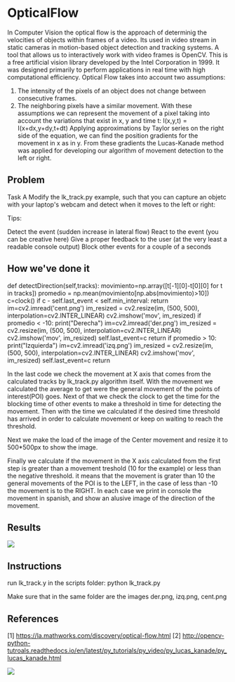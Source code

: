 # OpticalFlow

In Computer Vision the optical flow is the approach of determinig the velocities of objects within frames of a video. Its used in video stream in static cameras in motion-based object detection and tracking systems.
A tool that allows us to interactively work with video frames is OpenCV. This is a free artificial vision library developed by the Intel Corporation in 1999. It was designed primarily to perform applications in real time with high computational efficiency.
Optical Flow takes into account two assumptions:
1.	The intensity of the pixels of an object does not change between consecutive frames.
2.	The neighboring pixels have a similar movement.
With these assumptions we can represent the movement of a pixel taking into account the variations that exist in x, y and time t:
I(x,y,t) = I(x+dx,y+dy,t+dt)
Applying approximations by Taylor series on the right side of the equation, we can find the position gradients for the movement in x as in y. From these gradients the Lucas-Kanade method was applied for developing our algorithm of movement detection to the left or right.

## Problem
Task A
Modify the lk_track.py example, such that you can capture an objetc with your laptop's webcam and detect when it moves to the left or right:

Tips:

Detect the event (sudden increase in lateral flow)
React to the event (you can be creative here)
Give a proper feedback to the user (at the very least a readable console output)
Block other events for a couple of a seconds


## How we've done it

def detectDirection(self,tracks):
        movimiento=np.array([t[-1][0]-t[0][0] for t in tracks])
        promedio = np.mean(movimiento[np.abs(movimiento)>10])
        c=clock()
        if c - self.last_event < self.min_interval:
            return
        im=cv2.imread('cent.png')
        im_resized = cv2.resize(im, (500, 500), interpolation=cv2.INTER_LINEAR)
        cv2.imshow('mov', im_resized)
        if promedio < -10:
            print("Derecha")
            im=cv2.imread('der.png')
            im_resized = cv2.resize(im, (500, 500), interpolation=cv2.INTER_LINEAR)
            cv2.imshow('mov', im_resized)
            self.last_event=c
            return
        if promedio > 10:
            print("Izquierda")
            im=cv2.imread('izq.png')
            im_resized = cv2.resize(im, (500, 500), interpolation=cv2.INTER_LINEAR)
            cv2.imshow('mov', im_resized)
            self.last_event=c
            return

In the last code we check the movement at X axis that comes from the calculated tracks by lk_track.py algorithm itself. With the movement we calculated the average to get were the general movement of the points of interest(POI) goes. 
Next of that we check the clock to get the time for the blocking time of other events to make a threshold in time for detecting the movement.
Then with the time we calculated if the desired time threshold has arrived in order to calculate movement or keep on waiting to reach the threshold.

Next we make the load of the image of the Center movement and resize it to 500*500px to show the image.

Finally we calculate if the movement in the X axis calculated from the first step is greater than a movement treshold (10 for the example) or less than the negative threshold. it means that the movement is grater than 10 the general movements of the POI is to the LEFT, in the case of less than -10 the movement is to the RIGHT. In each case we print in console the movement in spanish, and show an alusive image of the direction of the movement.


## Results
![](https://media3.giphy.com/media/d2lcHJTG5Tscg/200.gif)

## Instructions
run lk_track.y in the scripts folder:
python lk_track.py
 
 Make sure that in the same folder are the images der.png, izq.png, cent.png
 
## References
[1] https://la.mathworks.com/discovery/optical-flow.html
[2] http://opencv-python-tutroals.readthedocs.io/en/latest/py_tutorials/py_video/py_lucas_kanade/py_lucas_kanade.html 

![](https://media3.giphy.com/media/d2lcHJTG5Tscg/200.gif)